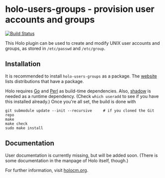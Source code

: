 # holo-users-groups - provision user accounts and groups

[![Build Status](https://travis-ci.org/holocm/holo-users-groups.svg?branch=master)](https://travis-ci.org/holocm/holo-users-groups)

This Holo plugin can be used to create and modify UNIX user accounts and
groups, as stored in `/etc/passwd` and `/etc/group`.

## Installation

It is recommended to install `holo-users-groups` as a package. The
[website](http://holocm.org) lists distributions that have a package.

Holo requires [Go](https://golang.org) and [Perl](https://perl.org) as
build-time dependencies. Also, [shadow](https://pkg-shadow.alioth.debian.org/)
is needed as a runtime dependency. (Check `which useradd` to see if you have
this installed already.) Once you're all set, the build is done with

```
git submodule update --init --recursive     # if you cloned the Git repo
make
make check
sudo make install
```

## Documentation

User documentation is currently missing, but will be added soon. (There is some
documentation in the manpage of Holo itself, though.)

For further information, visit [holocm.org](http://holocm.org).
